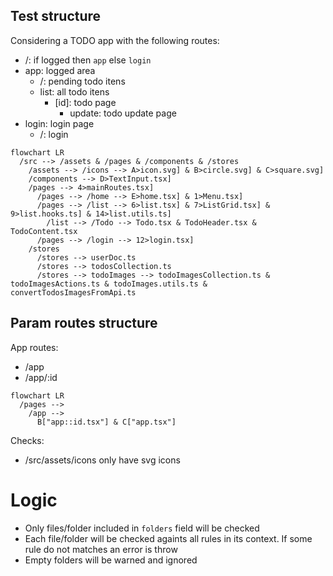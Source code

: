 ## Test structure

Considering a TODO app with the following routes:

- /: if logged then `app` else `login`
- app: logged area
  - /: pending todo itens
  - list: all todo itens
    - [id]: todo page
      - update: todo update page
- login: login page
  - /: login

```mermaids
flowchart LR
  /src --> /assets & /pages & /components & /stores
    /assets --> /icons --> A>icon.svg] & B>circle.svg] & C>square.svg]
    /components --> D>TextInput.tsx]
    /pages --> 4>mainRoutes.tsx]
      /pages --> /home --> E>home.tsx] & 1>Menu.tsx]
      /pages --> /list --> 6>list.tsx] & 7>ListGrid.tsx] & 9>list.hooks.ts] & 14>list.utils.ts]
        /list --> /Todo --> Todo.tsx & TodoHeader.tsx & TodoContent.tsx
      /pages --> /login --> 12>login.tsx]
    /stores
      /stores --> userDoc.ts
      /stores --> todosCollection.ts
      /stores --> todoImages --> todoImagesCollection.ts & todoImagesActions.ts & todoImages.utils.ts & convertTodosImagesFromApi.ts
```

## Param routes structure

App routes:
- /app
- /app/:id

```mermaid
flowchart LR
  /pages -->
    /app -->
      B["app::id.tsx"] & C["app.tsx"]
```

Checks:

- /src/assets/icons only have svg icons

# Logic

- Only files/folder included in `folders` field will be checked
- Each file/folder will be checked againts all rules in its context. If some rule do not matches an error is throw
- Empty folders will be warned and ignored
